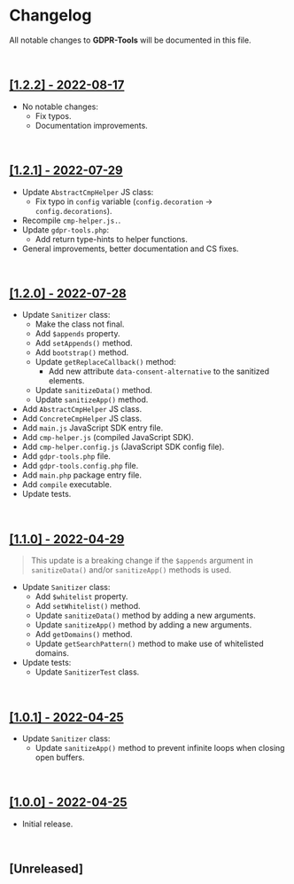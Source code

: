 # Changelog

All notable changes to **GDPR-Tools** will be documented in this file.

<br />

## [[1.2.2] - 2022-08-17](https://github.com/MarwanAlsoltany/gdpr-tools/compare/v1.2.1...v1.2.2)
- No notable changes:
    - Fix typos.
    - Documentation improvements.

<br />

## [[1.2.1] - 2022-07-29](https://github.com/MarwanAlsoltany/gdpr-tools/compare/v1.2.0...v1.2.1)
- Update `AbstractCmpHelper` JS class:
    - Fix typo in `config` variable (`config.decoration` -> `config.decorations`).
- Recompile `cmp-helper.js.`.
- Update `gdpr-tools.php`:
    - Add return type-hints to helper functions.
- General improvements, better documentation and CS fixes.

<br />

## [[1.2.0] - 2022-07-28](https://github.com/MarwanAlsoltany/gdpr-tools/compare/v1.1.0...v1.2.0)
- Update `Sanitizer` class:
    - Make the class not final.
    - Add `$appends` property.
    - Add `setAppends()` method.
    - Add `bootstrap()` method.
    - Update `getReplaceCallback()` method:
        - Add new attribute `data-consent-alternative` to the sanitized elements.
    - Update `sanitizeData()` method.
    - Update `sanitizeApp()` method.
- Add `AbstractCmpHelper` JS class.
- Add `ConcreteCmpHelper` JS class.
- Add `main.js` JavaScript SDK entry file.
- Add `cmp-helper.js` (compiled JavaScript SDK).
- Add `cmp-helper.config.js` (JavaScript SDK config file).
- Add `gdpr-tools.php` file.
- Add `gdpr-tools.config.php` file.
- Add `main.php` package entry file.
- Add `compile` executable.
- Update tests.

<br />

## [[1.1.0] - 2022-04-29](https://github.com/MarwanAlsoltany/gdpr-tools/compare/v1.0.1...v1.1.0)
> This update is a breaking change if the `$appends` argument in `sanitizeData()` and/or `sanitizeApp()` methods is used.
- Update `Sanitizer` class:
    - Add `$whitelist` property.
    - Add `setWhitelist()` method.
    - Update `sanitizeData()` method by adding a new arguments.
    - Update `sanitizeApp()` method by adding a new arguments.
    - Add `getDomains()` method.
    - Update `getSearchPattern()` method to make use of whitelisted domains.
- Update tests:
    - Update `SanitizerTest` class.

<br />

## [[1.0.1] - 2022-04-25](https://github.com/MarwanAlsoltany/gdpr-tools/compare/v1.0.0...v1.0.1)
- Update `Sanitizer` class:
    - Update `sanitizeApp()` method to prevent infinite loops when closing open buffers.

<br />

## [[1.0.0] - 2022-04-25](https://github.com/MarwanAlsoltany/gdpr-tools/commits/v1.0.0)
- Initial release.

<br />

## [Unreleased]

<br />
